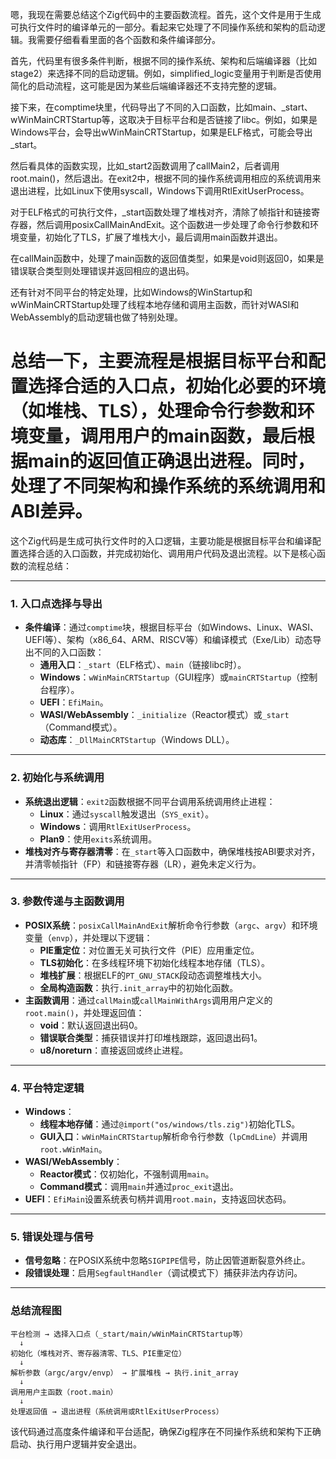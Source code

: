 嗯，我现在需要总结这个Zig代码中的主要函数流程。首先，这个文件是用于生成可执行文件时的编译单元的一部分。看起来它处理了不同操作系统和架构的启动逻辑。我需要仔细看看里面的各个函数和条件编译部分。

首先，代码里有很多条件判断，根据不同的操作系统、架构和后端编译器（比如stage2）来选择不同的启动逻辑。例如，simplified_logic变量用于判断是否使用简化的启动流程，这可能是因为某些后端编译器还不支持完整的逻辑。

接下来，在comptime块里，代码导出了不同的入口函数，比如main、_start、wWinMainCRTStartup等，这取决于目标平台和是否链接了libc。例如，如果是Windows平台，会导出wWinMainCRTStartup，如果是ELF格式，可能会导出_start。

然后看具体的函数实现，比如_start2函数调用了callMain2，后者调用root.main()，然后退出。在exit2中，根据不同的操作系统调用相应的系统调用来退出进程，比如Linux下使用syscall，Windows下调用RtlExitUserProcess。

对于ELF格式的可执行文件，_start函数处理了堆栈对齐，清除了帧指针和链接寄存器，然后调用posixCallMainAndExit。这个函数进一步处理了命令行参数和环境变量，初始化了TLS，扩展了堆栈大小，最后调用main函数并退出。

在callMain函数中，处理了main函数的返回值类型，如果是void则返回0，如果是错误联合类型则处理错误并返回相应的退出码。

还有针对不同平台的特定处理，比如Windows的WinStartup和wWinMainCRTStartup处理了线程本地存储和调用主函数，而针对WASI和WebAssembly的启动逻辑也做了特别处理。

总结一下，主要流程是根据目标平台和配置选择合适的入口点，初始化必要的环境（如堆栈、TLS），处理命令行参数和环境变量，调用用户的main函数，最后根据main的返回值正确退出进程。同时，处理了不同架构和操作系统的系统调用和ABI差异。
================================================
这个Zig代码是生成可执行文件时的入口逻辑，主要功能是根据目标平台和编译配置选择合适的入口函数，并完成初始化、调用用户代码及退出流程。以下是核心函数的流程总结：

---

### **1. 入口点选择与导出**
- **条件编译**：通过`comptime`块，根据目标平台（如Windows、Linux、WASI、UEFI等）、架构（x86_64、ARM、RISCV等）和编译模式（Exe/Lib）动态导出不同的入口函数：
  - **通用入口**：`_start`（ELF格式）、`main`（链接libc时）。
  - **Windows**：`wWinMainCRTStartup`（GUI程序）或`mainCRTStartup`（控制台程序）。
  - **UEFI**：`EfiMain`。
  - **WASI/WebAssembly**：`_initialize`（Reactor模式）或`_start`（Command模式）。
  - **动态库**：`_DllMainCRTStartup`（Windows DLL）。

---

### **2. 初始化与系统调用**
- **系统退出逻辑**：`exit2`函数根据不同平台调用系统调用终止进程：
  - **Linux**：通过`syscall`触发退出（`SYS_exit`）。
  - **Windows**：调用`RtlExitUserProcess`。
  - **Plan9**：使用`exits`系统调用。
- **堆栈对齐与寄存器清零**：在`_start`等入口函数中，确保堆栈按ABI要求对齐，并清零帧指针（FP）和链接寄存器（LR），避免未定义行为。

---

### **3. 参数传递与主函数调用**
- **POSIX系统**：`posixCallMainAndExit`解析命令行参数（`argc`、`argv`）和环境变量（`envp`），并处理以下逻辑：
  - **PIE重定位**：对位置无关可执行文件（PIE）应用重定位。
  - **TLS初始化**：在多线程环境下初始化线程本地存储（TLS）。
  - **堆栈扩展**：根据ELF的`PT_GNU_STACK`段动态调整堆栈大小。
  - **全局构造函数**：执行`.init_array`中的初始化函数。
- **主函数调用**：通过`callMain`或`callMainWithArgs`调用用户定义的`root.main()`，并处理返回值：
  - **void**：默认返回退出码0。
  - **错误联合类型**：捕获错误并打印堆栈跟踪，返回退出码1。
  - **u8/noreturn**：直接返回或终止进程。

---

### **4. 平台特定逻辑**
- **Windows**：
  - **线程本地存储**：通过`@import("os/windows/tls.zig")`初始化TLS。
  - **GUI入口**：`wWinMainCRTStartup`解析命令行参数（`lpCmdLine`）并调用`root.wWinMain`。
- **WASI/WebAssembly**：
  - **Reactor模式**：仅初始化，不强制调用`main`。
  - **Command模式**：调用`main`并通过`proc_exit`退出。
- **UEFI**：`EfiMain`设置系统表句柄并调用`root.main`，支持返回状态码。

---

### **5. 错误处理与信号**
- **信号忽略**：在POSIX系统中忽略`SIGPIPE`信号，防止因管道断裂意外终止。
- **段错误处理**：启用`SegfaultHandler`（调试模式下）捕获非法内存访问。

---

### **总结流程图**
```plaintext
平台检测 → 选择入口点（_start/main/wWinMainCRTStartup等）
  ↓
初始化（堆栈对齐、寄存器清零、TLS、PIE重定位）
  ↓
解析参数（argc/argv/envp） → 扩展堆栈 → 执行.init_array
  ↓
调用用户主函数（root.main）
  ↓
处理返回值 → 退出进程（系统调用或RtlExitUserProcess）
```

该代码通过高度条件编译和平台适配，确保Zig程序在不同操作系统和架构下正确启动、执行用户逻辑并安全退出。
